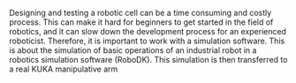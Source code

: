 Designing and testing a robotic cell can be a time consuming and costly process. This can make it hard for
beginners to get started in the field of robotics, and it can slow down the development process for an
experienced roboticist. Therefore, it is important to work with a simulation software. This is about the simulation of basic operations of an industrial robot in a robotics simulation software (RoboDK). 
This simulation is then transferred to a real KUKA manipulative arm
